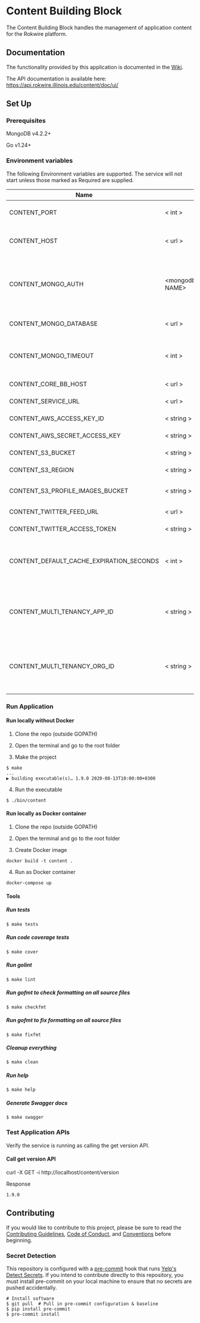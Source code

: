 # Content Building Block
The Content Building Block handles the management of application content for the Rokwire platform.

## Documentation

The functionality provided by this application is documented in the [Wiki](https://github.com/rokwire/content-building-block/wiki).

The API documentation is available here: https://api.rokwire.illinois.edu/content/doc/ui/

## Set Up

### Prerequisites

MongoDB v4.2.2+

Go v1.24+

### Environment variables
The following Environment variables are supported. The service will not start unless those marked as Required are supplied.

Name|Format|Required|Description
---|---|---|---
CONTENT_PORT | < int > | yes | Port to be used by this application.
CONTENT_HOST | < url > | yes | URL where this application is being hosted.
CONTENT_MONGO_AUTH | <mongodb://USER:PASSWORD@HOST:PORT/DATABASE NAME> | yes | MongoDB authentication string. The user must have read/write privileges.
CONTENT_MONGO_DATABASE | < url > | yes | MongoDB database name.
CONTENT_MONGO_TIMEOUT | < int > | no | MongoDB timeout in milliseconds. Defaults to 500.
CONTENT_CORE_BB_HOST | < url > | yes | Core BB host url
CONTENT_SERVICE_URL | < url > | yes | The service host url
CONTENT_AWS_ACCESS_KEY_ID | < string > | yes | AWS Access key ID
CONTENT_AWS_SECRET_ACCESS_KEY | < string > | yes | AWS Secret access key
CONTENT_S3_BUCKET | < string > | yes | AWS S3 bucket name
CONTENT_S3_REGION | < string > | yes | AWS S3 region name
CONTENT_S3_PROFILE_IMAGES_BUCKET | < string > | yes | Profile images S3 bucket name
CONTENT_TWITTER_FEED_URL | < url > | yes | Twitter Feed base URL
CONTENT_TWITTER_ACCESS_TOKEN | < string > | yes | Twitter Bearer access token
CONTENT_DEFAULT_CACHE_EXPIRATION_SECONDS | < int > | false | Default cache expiration time in seconds. Defaults to 120
CONTENT_MULTI_TENANCY_APP_ID | < string > | yes | Application ID for moving from single to multi tenancy for the already existing data
CONTENT_MULTI_TENANCY_ORG_ID | < string > | yes | Organization ID for moving from single to multi tenancy for the already existing data
### Run Application

#### Run locally without Docker

1. Clone the repo (outside GOPATH)

2. Open the terminal and go to the root folder
  
3. Make the project  
```
$ make
...
▶ building executable(s)… 1.9.0 2020-08-13T10:00:00+0300
```

4. Run the executable
```
$ ./bin/content
```

#### Run locally as Docker container

1. Clone the repo (outside GOPATH)

2. Open the terminal and go to the root folder
  
3. Create Docker image  
```
docker build -t content .
```
4. Run as Docker container
```
docker-compose up
```

#### Tools

##### Run tests
```
$ make tests
```

##### Run code coverage tests
```
$ make cover
```

##### Run golint
```
$ make lint
```

##### Run gofmt to check formatting on all source files
```
$ make checkfmt
```

##### Run gofmt to fix formatting on all source files
```
$ make fixfmt
```

##### Cleanup everything
```
$ make clean
```

##### Run help
```
$ make help
```

##### Generate Swagger docs
```
$ make swagger
```

### Test Application APIs

Verify the service is running as calling the get version API.

#### Call get version API

curl -X GET -i http://localhost/content/version

Response
```
1.9.0
```

## Contributing
If you would like to contribute to this project, please be sure to read the [Contributing Guidelines](CONTRIBUTING.md), [Code of Conduct](CODE_OF_CONDUCT.md), and [Conventions](CONVENTIONS.md) before beginning.

### Secret Detection
This repository is configured with a [pre-commit](https://pre-commit.com/) hook that runs [Yelp's Detect Secrets](https://github.com/Yelp/detect-secrets). If you intend to contribute directly to this repository, you must install pre-commit on your local machine to ensure that no secrets are pushed accidentally.

```
# Install software 
$ git pull  # Pull in pre-commit configuration & baseline 
$ pip install pre-commit 
$ pre-commit install
```